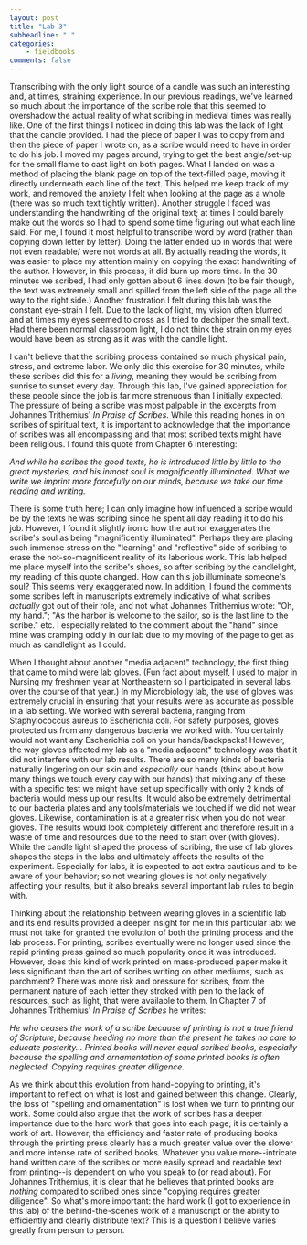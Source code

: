```yaml
---
layout: post
title: "Lab 3"
subheadline: " "
categories:
    - fieldbooks
comments: false
---
```


Transcribing with the only light source of a candle was such an interesting and, at times, straining experience. In our previous readings, we've learned so much about the importance of the scribe role that this seemed to overshadow the actual reality of what scribing in medieval times was really like. One of the first things I noticed in doing this lab was the lack of light that the candle provided. I had the piece of paper I was to copy from and then the piece of paper I wrote on, as a scribe would need to have in order to do his job. I moved my pages around, trying to get the best angle/set-up for the small flame to cast light on both pages. What I landed on was a method of placing the blank page on top of the text-filled page, moving it directly underneath each line of the text. This helped me keep track of my work, and removed the anxiety I felt when looking at the page as a whole (there was so much text tightly written). Another struggle I faced was understanding the handwriting of the original text; at times I could barely make out the words so I had to spend some time figuring out what each line said. For me, I found it most helpful to transcribe word by word (rather than copying down letter by letter). Doing the latter ended up in words that were not even readable/ were not words at all. By actually reading the words, it was easier to place my attention mainly on copying the exact handwriting of the author. However, in this process, it did burn up more time. In the 30 minutes we scribed, I had only gotten about 6 lines down (to be fair though, the text was extremely small and spilled from the left side of the page all the way to the right side.) Another frustration I felt during this lab was the constant eye-strain I felt. Due to the lack of light, my vision often blurred and at times my eyes seemed to cross as I tried to dechiper the small text. Had there been normal classroom light, I do not think the strain on my eyes would have been as strong as it was with the candle light. 

I can't believe that the scribing process contained so much physical pain, stress, and extreme labor. We only did this exercise for 30 minutes, while these scribes did this for a *living*, meaning they would be scribing from sunrise to sunset every day. Through this lab, I've gained appreciation for these people since the job is far more strenuous than I initially expected. The pressure of being a scribe was most palpable in the excerpts from Johannes Trithemius' *In Praise of Scribes*. While this reading hones in on scribes of spiritual text, it is important to acknowledge that the importance of scribes was all encompassing and that most scribed texts might have been religious. I found this quote from Chapter 6 interesting: 

*And while he scribes the good texts, he is introduced little by little to the great mysteries, and his inmost soul is magnificently illuminated. What we write we imprint more forcefully on our minds, because we take our time reading and writing.* 

There is some truth here; I can only imagine how influenced a scribe would be by the texts he was scribing since he spent all day reading it to do his job. However, I found it slightly ironic how the author exaggerates the scribe's soul as being "magnificently illuminated". Perhaps they are placing such immense stress on the "learning" and "reflective" side of scribing to erase the not-so-magnificent reality of its laborious work. This lab helped me place myself into the scribe's shoes, so after scribing by the candlelight, my reading of this quote changed. How can this job illuminate someone's soul? This seems very exaggerated now. In addition, I found the comments some scribes left in manuscripts extremely indicative of what scribes *actually* got out of their role, and not what Johannes Trithemius wrote: "Oh, my hand."; "As the harbor is welcome to the sailor, so is the last line to the scribe." etc. I especially related to the comment about the "hand" since mine was cramping oddly in our lab due to my moving of the page to get as much as candlelight as I could. 

When I thought about another "media adjacent" technology, the first thing that came to mind were lab gloves. (Fun fact about myself, I used to major in Nursing my freshmen year at Northeastern so I participated in several labs over the course of that year.) In my Microbiology lab, the use of gloves was extremely crucial in ensuring that your results were as accurate as possible in a lab setting. We worked with several bacteria, ranging from Staphylococcus aureus to Escherichia coli. For safety purposes, gloves protected us from any dangerous bacteria we worked with. You certainly would not want any Escherichia coli on your hands/backpacks! However, the way gloves affected my lab as a "media adjacent" technology was that it did not interfere with our lab results. There are so many kinds of bacteria naturally lingering on our skin and *especially* our hands (think about how many things we touch every day with our hands) that mixing any of these with a specific test we might have set up specifically with only 2 kinds of bacteria would mess up our results. It would also be extremely detrimental to our bacteria plates and any tools/materials we touched if we did not wear gloves. Likewise, contamination is at a greater risk when you do not wear gloves. The results would look completely different and therefore result in a waste of time and resources due to the need to start over (with gloves). While the candle light shaped the process of scribing, the use of lab gloves shapes the steps in the labs and ultimately affects the results of the experiment. Especially for labs, it is expected to act extra cautious and to be aware of your behavior; so not wearing gloves is not only negatively affecting your results, but it also breaks several important lab rules to begin with. 

Thinking about the relationship between wearing gloves in a scientific lab and its end results provided a deeper insight for me in this particular lab: we must not take for granted the evolution of both the printing process and the lab process. For printing, scribes eventually were no longer used since the rapid printing press gained so much popularity once it was introduced. However, does this kind of work printed on mass-produced paper make it less significant than the art of scribes writing on other mediums, such as parchment? There was more risk and pressure for scribes, from the permanent nature of each letter they stroked with pen to the lack of resources, such as light, that were available to them. In Chapter 7 of Johannes Trithemius' *In Praise of Scribes* he writes:

*He who ceases the work of a scribe because of printing is not a true friend of Scripture, because heeding no more than the present he takes no care to educate posterity... Printed books will never equal scribed books, especially because the spelling and ornamentation of some printed books is often neglected. Copying requires greater diligence.*

As we think about this evolution from hand-copying to printing, it's important to reflect on what is lost and gained between this change. Clearly, the loss of "spelling and ornamentation" is lost when we turn to printing our work. Some could also argue that the work of scribes has a deeper importance due to the hard work that goes into each page; it is certainly a work of art. However, the efficiency and faster rate of producing books through the printing press clearly has a much greater value over the slower and more intense rate of scribed books. Whatever you value more--intricate hand written care of the scribes or more easily spread and readable text from printing--is dependent on who you speak to (or read about). For Johannes Trithemius, it is clear that he believes that printed books are *nothing* compared to scribed ones since "copying requires greater diligence". So what's more important: the hard work (I got to experience in this lab) of the behind-the-scenes work of a manuscript or the ability to efficiently and clearly distribute text? This is a question I believe varies greatly from person to person. 
